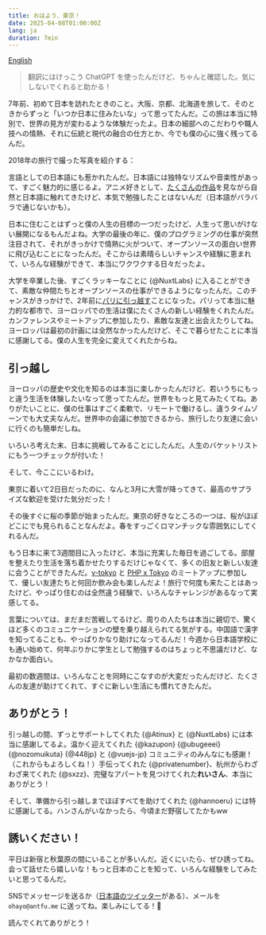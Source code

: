 ```yaml
---
title: おはよう、東京！
date: 2025-04-08T01:00:00Z
lang: ja
duration: 7min
---
```


[<span i-ph-arrow-right-bold inline-block/> English](/posts/hello-tokyo)

> 翻訳にはけっこう ChatGPT を使ったんだけど、ちゃんと確認した。気にしないでくれると助かる！

7年前、初めて日本を訪れたときのこと。大阪、京都、北海道を旅して、そのときからずっと「いつか日本に住みたいな」って思ってたんだ。この旅は本当に特別で、世界の見方が変わるような体験だったよ。日本の細部へのこだわりや職人技への情熱、それに伝統と現代の融合の仕方とか、今でも僕の心に強く残ってるんだ。

2018年の旅行で撮った写真を紹介する：

<PhotoHelloTokyo1 />

言語としての日本語にも惹かれたんだ。日本語には独特なリズムや音楽性があって、すごく魅力的に感じるよ。アニメ好きとして、[たくさんの作品](/media)を見ながら自然と日本語に触れてきたけど、本気で勉強したことはないんだ（日本語がバラバラで通じないかも）。

日本に住むことはずっと僕の人生の目標の一つだったけど、人生って思いがけない展開になるもんだよね。大学の最後の年に、僕のプログラミングの仕事が突然注目されて、それがきっかけで情熱に火がついて、オープンソースの面白い世界に飛び込むことになったんだ。そこからは素晴らしいチャンスや経験に恵まれて、いろんな経験ができて、本当にワクワクする日々だったよ。

大学を卒業した後、すごくラッキーなことに {@NuxtLabs} に入ることができて、素敵な仲間たちとオープンソースの仕事ができるようになったんだ。このチャンスがきっかけで、2年前に[パリに引っ越す](/posts/bonjour-paris)ことになった。パリって本当に魅力的な都市で、ヨーロッパでの生活は僕にたくさんの新しい経験をくれたんだ。カンファレンスやミートアップに参加したり、素敵な友達と出会えたりしてね。ヨーロッパは最初の計画には全然なかったんだけど、そこで暮らせたことに本当に感謝してる。僕の人生を完全に変えてくれたからね。

## 引っ越し

ヨーロッパの歴史や文化を知るのは本当に楽しかったんだけど、若いうちにもっと違う生活を体験したいなって思ってたんだ。世界をもっと見てみたくてね。ありがたいことに、僕の仕事はすごく柔軟で、リモートで働けるし、違うタイムゾーンでも大丈夫なんだ。世界中の会議に参加できるから、旅行したり友達に会いに行くのも簡単だしね。

いろいろ考えた末、日本に挑戦してみることにしたんだ。人生のバケットリストにもう一つチェックが付いた！

そして、今ここにいるわけ。

東京に着いて2日目だったのに、なんと3月に大雪が降ってきて、最高のサプライズな歓迎を受けた気分だった！

<PhotoHelloTokyo2 />

その後すぐに桜の季節が始まったんだ。東京の好きなところの一つは、桜がほぼどこにでも見られることなんだよ。春をすっごくロマンチックな雰囲気にしてくれるんだ。

<PhotoHelloTokyo3 />

もう日本に来て3週間目に入ったけど、本当に充実した毎日を過ごしてる。部屋を整えたり生活を落ち着かせたりするだけじゃなくて、多くの旧友と新しい友達に会うことができたんだ。[v-tokyo](https://vuejs-meetup.connpass.com/) と [PHP x Tokyo](https://www.meetup.com/phpxtky/) のミートアップに参加して、優しい友達たちと何回か飲み会も楽しんだよ！旅行で何度も来たことはあったけど、やっぱり住むのは全然違う経験で、いろんなチャレンジがあるなって実感してる。

言葉については、まだまだ苦戦してるけど、周りの人たちは本当に親切で、驚くほど多くのコミュニケーションの壁を乗り越えられてる気がする。中国語で漢字を知ってることも、やっぱりかなり助けになってるんだ！今週から日本語学校にも通い始めて、何年ぶりかに学生として勉強するのはちょっと不思議だけど、なかなか面白い。

<PhotoHelloTokyo4 />

最初の数週間は、いろんなことを同時にこなすのが大変だったんだけど、たくさんの友達が助けてくれて、すぐに新しい生活にも慣れてきたんだ。

## ありがとう！

引っ越しの間、ずっとサポートしてくれた {@Atinux} と {@NuxtLabs} には本当に感謝してるよ。温かく迎えてくれた {@kazupon} {@ubugeeei} {@nozomuikuta} {@448jp} と {@vuejs-jp} コミュニティのみんなにも感謝！（これからもよろしくね！）手伝ってくれた {@privatenumber}、杭州からわざわざ来てくれた {@sxzz}、完璧なアパートを見つけてくれた**れいさん**、本当にありがとう！

そして、準備から引っ越しまでほぼすべてを助けてくれた {@hannoeru} には特に感謝してる。ハンさんがいなかったら、今頃まだ野宿してたかもww

## 誘いください！

平日は新宿と秋葉原の間にいることが多いんだ。近くにいたら、ぜひ誘ってね。会って話せたら嬉しいな！もっと日本のことを知って、いろんな経験をしてみたいと思ってるんだ。

SNSでメッセージを送るか（[日本語のツイッター](https://x.com/antfujp)がある）、メールを `ohayo@antfu.me` に送ってね。楽しみにしてる！🌸

読んでくれてありがとう！
